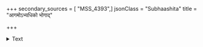 +++
secondary_sources = [ "MSS_4393",]
jsonClass = "Subhaashita"
title = "आगमोऽभ्यधिको भोगाद्"

+++

<details><summary>Text</summary>

आगमोऽभ्यधिको भोगाद् विना पूर्वक्रमागतात्।  
आगमेऽपि बलं नैव भुक्तिः स्तोकापि यत्र नो॥
</details>
